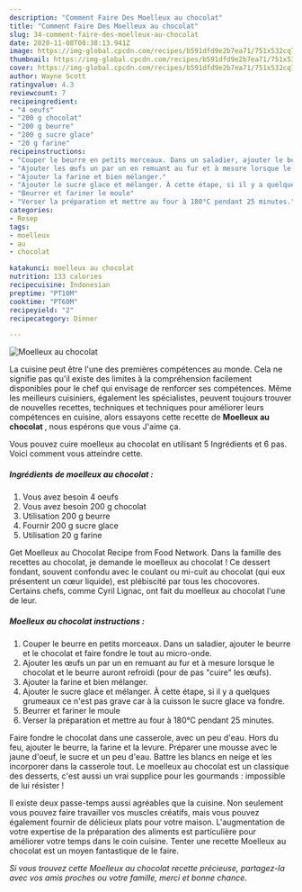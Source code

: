 ```yaml
---
description: "Comment Faire Des Moelleux au chocolat"
title: "Comment Faire Des Moelleux au chocolat"
slug: 34-comment-faire-des-moelleux-au-chocolat
date: 2020-11-08T08:38:13.941Z
image: https://img-global.cpcdn.com/recipes/b591dfd9e2b7ea71/751x532cq70/moelleux-au-chocolat-photo-principale-de-la-recette.jpg
thumbnail: https://img-global.cpcdn.com/recipes/b591dfd9e2b7ea71/751x532cq70/moelleux-au-chocolat-photo-principale-de-la-recette.jpg
cover: https://img-global.cpcdn.com/recipes/b591dfd9e2b7ea71/751x532cq70/moelleux-au-chocolat-photo-principale-de-la-recette.jpg
author: Wayne Scott
ratingvalue: 4.3
reviewcount: 7
recipeingredient:
- "4 oeufs"
- "200 g chocolat"
- "200 g beurre"
- "200 g sucre glace"
- "20 g farine"
recipeinstructions:
- "Couper le beurre en petits morceaux. Dans un saladier, ajouter le beurre et le chocolat et faire fondre le tout au micro-onde."
- "Ajouter les œufs un par un en remuant au fur et à mesure lorsque le chocolat et le beurre auront refroidi (pour de pas &#34;cuire&#34; les œufs)."
- "Ajouter la farine et bien mélanger."
- "Ajouter le sucre glace et mélanger. À cette étape, si il y a quelques grumeaux ce n&#39;est pas grave car à la cuisson le sucre glace va fondre."
- "Beurrer et fariner le moule"
- "Verser la préparation et mettre au four à 180°C pendant 25 minutes."
categories:
- Resep
tags:
- moelleux
- au
- chocolat

katakunci: moelleux au chocolat 
nutrition: 133 calories
recipecuisine: Indonesian
preptime: "PT10M"
cooktime: "PT60M"
recipeyield: "2"
recipecategory: Dinner

---
```



![Moelleux au chocolat](https://img-global.cpcdn.com/recipes/b591dfd9e2b7ea71/751x532cq70/moelleux-au-chocolat-photo-principale-de-la-recette.jpg)

La cuisine peut être l'une des premières compétences au monde. Cela ne signifie pas qu'il existe des limites à la compréhension facilement disponibles pour le chef qui envisage de renforcer ses compétences. Même les meilleurs cuisiniers, également les spécialistes, peuvent toujours trouver de nouvelles recettes, techniques et techniques pour améliorer leurs compétences en cuisine, alors essayons cette recette de <strong> Moelleux au chocolat </strong>, nous espérons que vous J'aime ça.

<!--inarticleads1-->

Vous pouvez cuire moelleux au chocolat en utilisant 5 Ingrédients et 6 pas. Voici comment vous atteindre cette.

##### Ingrédients de moelleux au chocolat :

1. Vous avez besoin 4 oeufs
1. Vous avez besoin 200 g chocolat
1. Utilisation 200 g beurre
1. Fournir 200 g sucre glace
1. Utilisation 20 g farine


Get Moelleux au Chocolat Recipe from Food Network. Dans la famille des recettes au chocolat, je demande le moelleux au chocolat ! Ce dessert fondant, souvent confondu avec le coulant ou mi-cuit au chocolat (qui eux présentent un cœur liquide), est plébiscité par tous les chocovores. Certains chefs, comme Cyril Lignac, ont fait du moelleux au chocolat l&#39;une de leur. 

<!--inarticleads2-->

##### Moelleux au chocolat instructions :

1. Couper le beurre en petits morceaux. Dans un saladier, ajouter le beurre et le chocolat et faire fondre le tout au micro-onde.
1. Ajouter les œufs un par un en remuant au fur et à mesure lorsque le chocolat et le beurre auront refroidi (pour de pas &#34;cuire&#34; les œufs).
1. Ajouter la farine et bien mélanger.
1. Ajouter le sucre glace et mélanger. À cette étape, si il y a quelques grumeaux ce n&#39;est pas grave car à la cuisson le sucre glace va fondre.
1. Beurrer et fariner le moule
1. Verser la préparation et mettre au four à 180°C pendant 25 minutes.


Faire fondre le chocolat dans une casserole, avec un peu d&#39;eau. Hors du feu, ajouter le beurre, la farine et la levure. Préparer une mousse avec le jaune d&#39;oeuf, le sucre et un peu d&#39;eau. Battre les blancs en neige et les incorporer dans la casserole tout. Le moelleux au chocolat est un classique des desserts, c&#39;est aussi un vrai supplice pour les gourmands : impossible de lui résister ! 

<!--inarticleads1-->

<p>
Il existe deux passe-temps aussi agréables que la cuisine. Non seulement vous pouvez faire travailler vos muscles créatifs, mais vous pouvez également fournir de délicieux plats pour votre maison. L'augmentation de votre expertise de la préparation des aliments est particulière pour améliorer votre temps dans le coin cuisine. Tenter une recette Moelleux au chocolat est un moyen fantastique de le faire.
</p>

<p>
<i>Si vous trouvez cette Moelleux au chocolat recette précieuse, partagez-la avec vos amis proches ou votre famille, merci et bonne chance.</i>
</p>
